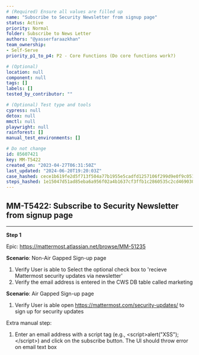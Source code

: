 ```yaml
---
# (Required) Ensure all values are filled up
name: "Subscribe to Security Newsletter from signup page"
status: Active
priority: Normal
folder: Subscribe to News Letter
authors: "@yasserfaraazkhan"
team_ownership: 
- Self-Serve
priority_p1_to_p4: P2 - Core Functions (Do core functions work?)

# (Optional)
location: null
component: null
tags: []
labels: []
tested_by_contributor: ""

# (Optional) Test type and tools
cypress: null
detox: null
mmctl: null
playwright: null
rainforest: []
manual_test_environments: []

# Do not change
id: 85607421
key: MM-T5422
created_on: "2023-04-27T06:31:50Z"
last_updated: "2024-06-20T19:20:03Z"
case_hashed: cece1b619fe2d5f713f504a77b1955e5cadfd1257106f299d9e0f9c051b737b8f5bcf793872665501bec2b359ce8c0a3
steps_hashed: 1e15047d51ad85eba6a956f02a4b1637cf3ffb1c2860535c2cd46903087629035fea71710296706096de4483054edd47
---
```


<!-- (Auto-generated) Based on frontmatter's "key" and "name" -->

## MM-T5422: Subscribe to Security Newsletter from signup page

---

**Step 1**

Epic: <https://mattermost.atlassian.net/browse/MM-51235>

**Scenario**: Non-Air Gapped Sign-up page

1. Verify User is able to Select the optional check box to 'recieve Mattermost security updates via newsletter'
2. Verify the email address is entered in the CWS DB table called marketing

**Scenario**: Air Gapped Sign-up page

1. Verify User is able open <https://mattermost.com/security-updates/> to sign up for security updates

Extra manual step:

1. Enter an email address with a script tag (e.g., \<script>alert("XSS");\</script>) and click on the subscribe button. The UI should throw error on email text box
